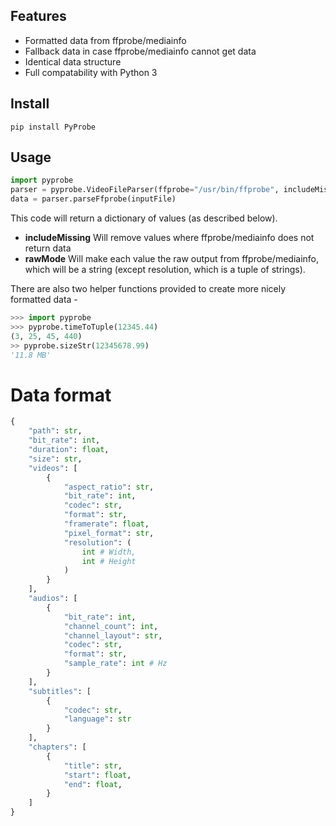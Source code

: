 ## Features
 
* Formatted data from ffprobe/mediainfo
* Fallback data in case ffprobe/mediainfo cannot get data
* Identical data structure
* Full compatability with Python 3

## Install
 
 ```
 pip install PyProbe
 ```

## Usage

```python
import pyprobe
parser = pyprobe.VideoFileParser(ffprobe="/usr/bin/ffprobe", includeMissing=True, rawMode=False)
data = parser.parseFfprobe(inputFile)
```

This code will return a dictionary of values (as described below).

* **includeMissing** Will remove values where ffprobe/mediainfo does not return data
* **rawMode** Will make each value the raw output from ffprobe/mediainfo, which will be a string (except resolution, which is a tuple of strings).


There are also two helper functions provided to create more nicely formatted data -

```python
>>> import pyprobe
>>> pyprobe.timeToTuple(12345.44)
(3, 25, 45, 440)
>> pyprobe.sizeStr(12345678.99)
'11.8 MB'
```

# Data format

```python
{
    "path": str,
    "bit_rate": int,
    "duration": float,
    "size": str,
    "videos": [
        {
            "aspect_ratio": str,
            "bit_rate": int,
            "codec": str,
            "format": str,
            "framerate": float,
            "pixel_format": str,
            "resolution": (
                int # Width,
                int # Height
            )
        }
    ],
    "audios": [
        {
            "bit_rate": int,
            "channel_count": int,
            "channel_layout": str,
            "codec": str,
            "format": str,
            "sample_rate": int # Hz
        }
    ],
    "subtitles": [
        {
            "codec": str,
            "language": str
        }
    ],
    "chapters": [
        {
            "title": str,
            "start": float,
            "end": float,
        }
    ]
}
```
